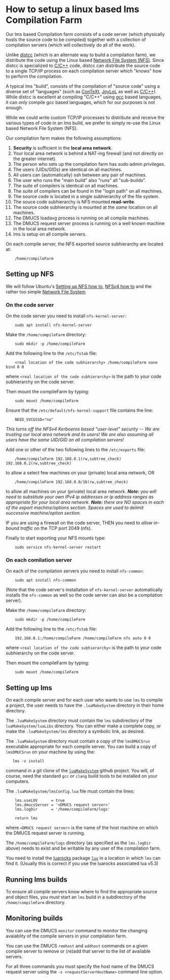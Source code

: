 # How to setup a linux based lms Compilation Farm

Our lms based Compilation farm consists of a code server (which physically 
hosts the source code to be compiled) together with a collection of 
compilation servers (which will collectively do all of the work).

Unlike [distcc](https://github.com/distcc/distcc) (which is an alternate 
way to build a compilation farm), we distribute the code using the Linux 
based [Network File System 
(NFS)](https://en.wikipedia.org/wiki/Network_File_System). Since distcc is 
specialized to [C/C++](https://en.wikipedia.org/wiki/C%2B%2B) code, distcc 
can distribute the source code to a single TCP/IP process on each 
compilation server which "knows" how to perform the compilation.

A typical lms "build", consists of the compilation of "source code" using a 
diverse set of "languages" (such as 
[ConTeXt](https://wiki.contextgarden.net/Main_Page), 
[JoyLoL](https://github.com/stephengaito/joylol) as well as 
[C/C++](https://en.wikipedia.org/wiki/C%2B%2B)). While distcc is excellent 
at compiling "C/C++" using [gcc](https://gcc.gnu.org/) based languages, it 
can *only* compile gcc based languages, which for our purposes is not 
enough.

While we could write custom TCP/IP processes to distribute and receive the 
various types of code in an lms build, we prefer to simply re-use the Linux 
based Network File System (NFS).

Our compilation farm makes the following assumptions:

1. **Security** is sufficient in the **local area network**.
2. Your local area network is behind a NAT-ing firewall (and not directly 
   on the greater internet).
3. The person who sets up the compilation farm has sudo admin privileges.
4. The users (UIDs/GIDs) are identical on all machines.
5. All users can (automatically) ssh between any pair of machines.
6. The user who runs the "main build" also "runs" all "sub-builds".
7. The suite of compilers is identical on all machines.
8. The suite of compilers can be found in the "login path" on all machines.
9. The source code is located in a single subhierarchy of the file system.
10. The souce code subhierarchy is NFS mounted **read-write**.
11. The source code subhierarchy is mounted at the *same* location on all 
    machines.
12. The DMUCS loadavg process is running on all compile machines.
13. The DMUCS request server process is running on a well known machine in 
    the local area network.
14. lms is setup on all compile servers.

On each compile server, the NFS exported source subhierarchy  are located 
at:

```
    /home/compileFarm
```

## Setting up NFS

We will follow Ubuntu's [Setting up NFS how 
to](https://help.ubuntu.com/community/SettingUpNFSHowTo), [NFSv4 how 
to](https://help.ubuntu.com/community/NFSv4Howto) and the rather too simple 
[Network File 
System](https://help.ubuntu.com/stable/serverguide/network-file-system.html)


### On the **code server**

On the code server you need to install `nfs-kernel-server`:

```
    sudo apt install nfs-kernel-server
```

Make the `/home/compileFarm` directory:

```
    sudo mkdir -p /home/compileFarm
```

Add the following line to the `/etc/fstab` file:


```
    <real location of the code subhierarchy> /home/compileFarm none bind 0 0
```

where `<real location of the code subhierarchy>` is the path to your code 
subhierarchy on the code server.

Then mount the compileFarm by typing:

```
    sudo mount /home/compileFarm
```

Ensure that the `/etc/default/nfs-kernel-support` file contains the line:

```
    NEED_SVCGSSD="no"
```

*This turns off the NFSv4 Kerboeros based "user-level" security -- We are 
trusting our local area network and its users! We are also assuming all 
users have the same UID/GID on all compilation servers!*

Add one or other of the two following lines to the `/etc/exports` file:

```
    /home/compileFarm 192.168.0.1(rw,subtree_check) 192.168.0.2(rw,subtree_check)
```

to allow a select few machines on your (private) local area network, OR

```
    /home/compileFarm 192.168.0.0/16(rw,subtree_check)

```

to allow all machines on your (private) local area network. ***Note:** you 
will need to substitute your own IPv4 ip addresses or ip address ranges as 
appropriate for your local area network. **Note:** there are NO spaces in 
each of the export machine/options section. Spaces are used to delimit 
successive machine/option section.*

IF you are using a firewall on the code server, THEN you need to *allow 
in-bound traffic* on the TCP port 2049 (nfs).

Finally to start exporting your NFS mounts type:

```
    sudo service nfs-kernel-server restart
```

### On each **comilation server**

On each of the compilation servers you need to install `nfs-common`:

```
    sudo apt install nfs-common
```

(Note that the code server's installation of `nfs-kernel-server` 
automatically installs the `nfs-common` as well so the code server can also 
be a compilation server).

Make the `/home/compileFarm` directory:

```
    sudo mkdir -p /home/compileFarm
```

Add the following line to the `/etc/fstab` file:


```
    192.168.0.1:/home/compileFarm /home/compileFarm nfs auto 0 0
```

where `<real location of the code subhierarchy>` is the path to your code
subhierarchy on the code server.

Then mount the compileFarm by typing:

```
    sudo mount /home/compileFarm
```

## Setting up lms

On each compile server and for each user who wants to use `lms` to compile 
a project, the user needs to have the `.luaMakeSystem` directory in their 
home directory.

The `.luaMakeSystem` directory must contain the `lms` subdirectory of the 
`luaMakeSystem/luaLibs` directory. You can either make a complete copy, or 
make the `.luaMakeSystem/lms` directory a symbolic link, as desired.

The `.luaMakeSystem` directory must contain a copy of the `lmsDMUCSrun` 
executable appropriate for each compile server. You can build a copy of 
`lmsDMUCSrun` on your machine by using the:

```
   lms -v install
```

command in a git clone of the 
[`luaMakeSystem`](https://github.com/stephengaito/luaMakeSystem) github 
project. You will, of course, need the standard `gcc` or `clang` build 
tools to be installed on your computers.

The `.luaMakeSystem/lmsConfig.lua` file must contain the lines:

```
    lms.useLUV      = true
    lms.dmucsServer = '<DMUCS request server>'
    lms.logDir      = '/home/compileFarm/logs'

    return lms
```

where `<DMUCS request server>` is the name of the host machine on which the 
DMUCS request server is running.

The `/home/compileFarm/logs` directory (as specified as the `lms.logDir` 
above) needs to exist and be writable by any user of the compilation farm.

You need to install the [luarocks](https://luarocks.org/) package 
[`luv`](https://luarocks.org/modules/creationix/luv) in a location in which 
`lms` can find it. (Usually this is correct if you use the luarocks 
associated lua v5.3)

## Running lms builds

To ensure all compile servers know where to find the appropriate source and 
object files, you *must* start an `lms` build in a subdirectory of the 
`/home/compileFarm` directory.

## Monitoring builds

You can use the DMUCS `monitor` command to monitor the changing avaiablity 
of the compile servers in your compilation farm.

You can use the DMUCS `remhost` and `addhost` commands on a given compile 
server to remove or (re)add that server to the list of available servers.

For all three commands you must specify the host name of the DMUCS request 
server using the `-s <requestServerHostName>` command line option.
